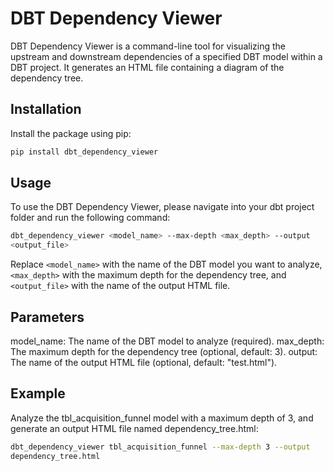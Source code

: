 # DBT Dependency Viewer

DBT Dependency Viewer is a command-line tool for visualizing the upstream and
downstream dependencies of a specified DBT model within a DBT project. It
generates an HTML file containing a diagram of the dependency tree.

## Installation

Install the package using pip:

```bash
pip install dbt_dependency_viewer
```

## Usage
To use the DBT Dependency Viewer, please navigate into your dbt project folder
and run the following command:

```bash
dbt_dependency_viewer <model_name> --max-depth <max_depth> --output
<output_file>
```
Replace `<model_name>` with the name of the DBT model you want to analyze,
`<max_depth>` with the maximum depth for the dependency tree, and
`<output_file>` with the name of the output HTML file.

## Parameters
model_name: The name of the DBT model to analyze (required).
max_depth: The maximum depth for the dependency tree (optional, default: 3).
output: The name of the output HTML file (optional, default: "test.html").

## Example
Analyze the tbl_acquisition_funnel model with a maximum depth of 3, and
generate an output HTML file named dependency_tree.html:

```bash
dbt_dependency_viewer tbl_acquisition_funnel --max-depth 3 --output
dependency_tree.html
```
